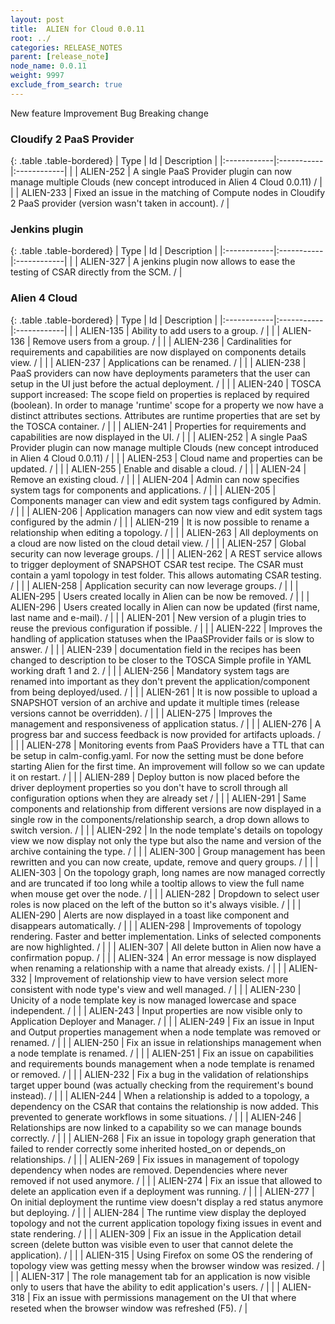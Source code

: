 ```yaml
---
layout: post
title:  ALIEN for Cloud 0.0.11
root: ../
categories: RELEASE_NOTES
parent: [release_note]
node_name: 0.0.11
weight: 9997
exclude_from_search: true
---
```





<i class="fa fa-plus text-success"></i> New feature <i class="fa fa-level-up text-primary"></i> Improvement  <i class="fa fa-bug text-danger"></i> Bug <i class="fa fa-exclamation-triangle text-warning"></i> Breaking change


### Cloudify 2 PaaS Provider



  {: .table .table-bordered}
  | Type        | Id         | Description |
  |:------------|:-----------|:------------|
    |  <i class="fa fa-plus text-success"></i> | ALIEN-252 | A single PaaS Provider plugin can now manage multiple Clouds (new concept introduced in Alien 4 Cloud 0.0.11) /  |
        |  <i class="fa fa-bug text-danger"></i> | ALIEN-233 | Fixed an issue in the matching of Compute nodes in Cloudify 2 PaaS provider (version wasn't taken in account). /  |
  


### Jenkins plugin



  {: .table .table-bordered}
  | Type        | Id         | Description |
  |:------------|:-----------|:------------|
    |  <i class="fa fa-plus text-success"></i> | ALIEN-327 | A jenkins plugin now allows to ease the testing of CSAR directly from the SCM. /  |
      


### Alien 4 Cloud



  {: .table .table-bordered}
  | Type        | Id         | Description |
  |:------------|:-----------|:------------|
    |  <i class="fa fa-plus text-success"></i> | ALIEN-135 | Ability to add users to a group. /  |
    |  <i class="fa fa-plus text-success"></i> | ALIEN-136 | Remove users from a group. /  |
    |  <i class="fa fa-plus text-success"></i> | ALIEN-236 | Cardinalities for requirements and capabilities are now displayed on components details view. /  |
    |  <i class="fa fa-plus text-success"></i> | ALIEN-237 | Applications can be renamed. /  |
    |  <i class="fa fa-plus text-success"></i> | ALIEN-238 | PaaS providers can now have deployments parameters that the user can setup in the UI just before the actual deployment. /  |
    |  <i class="fa fa-plus text-success"></i> | ALIEN-240 | TOSCA support increased: The scope field on properties is replaced by required (boolean). In order to manage 'runtime' scope for a property we now have a distinct attributes sections. Attributes are runtime properties that are set by the TOSCA container. /  |
    |  <i class="fa fa-plus text-success"></i> | ALIEN-241 | Properties for requirements and capabilities are now displayed in the UI. /  |
    |  <i class="fa fa-plus text-success"></i> | ALIEN-252 | A single PaaS Provider plugin can now manage multiple Clouds (new concept introduced in Alien 4 Cloud 0.0.11) /  |
    |  <i class="fa fa-plus text-success"></i> | ALIEN-253 | Cloud name and properties can be updated. /  |
    |  <i class="fa fa-plus text-success"></i> | ALIEN-255 | Enable and disable a cloud. /  |
    |  <i class="fa fa-plus text-success"></i> | ALIEN-24 | Remove an existing cloud. /  |
    |  <i class="fa fa-plus text-success"></i> | ALIEN-204 | Admin can now specifies system tags for components and applications. /  |
    |  <i class="fa fa-plus text-success"></i> | ALIEN-205 | Components manager can view and edit system tags configured by Admin. /  |
    |  <i class="fa fa-plus text-success"></i> | ALIEN-206 | Application managers can now view and edit system tags configured by the admin /  |
    |  <i class="fa fa-plus text-success"></i> | ALIEN-219 | It is now possible to rename a relationship when editing a topology. /  |
    |  <i class="fa fa-plus text-success"></i> | ALIEN-263 | All deployments on a cloud are now listed on the cloud detail view. /  |
    |  <i class="fa fa-plus text-success"></i> | ALIEN-257 | Global security can now leverage groups. /  |
    |  <i class="fa fa-plus text-success"></i> | ALIEN-262 | A REST service allows to trigger deployment of SNAPSHOT CSAR test recipe. The CSAR  must contain a yaml topology in test folder. This allows automating CSAR testing. /  |
    |  <i class="fa fa-plus text-success"></i> | ALIEN-258 | Application security can now leverage groups. /  |
    |  <i class="fa fa-plus text-success"></i> | ALIEN-295 | Users created locally in Alien can be now be removed. /  |
    |  <i class="fa fa-plus text-success"></i> | ALIEN-296 | Users created locally in Alien can now be updated (first name, last name and e-mail). /  |
      |  <i class="fa fa-level-up text-primary"></i> | ALIEN-201 | New version of a plugin tries to reuse the previous configuration if possible. /  |
    |  <i class="fa fa-level-up text-primary"></i> | ALIEN-222 | Improves the handling of application statuses when the IPaaSProvider fails or is slow to answer. /  |
    |  <i class="fa fa-level-up text-primary"></i> | ALIEN-239 | documentation field in the recipes has been changed to description to be closer to the TOSCA Simple profile in YAML working draft 1 and 2. /  |
    |  <i class="fa fa-level-up text-primary"></i> | ALIEN-256 | Mandatory system tags are renamed into important as they don't prevent the application/component from being deployed/used. /  |
    |  <i class="fa fa-level-up text-primary"></i> | ALIEN-261 | It is now possible to upload a SNAPSHOT version of an archive and update it multiple times (release versions cannot be overridden). /  |
    |  <i class="fa fa-level-up text-primary"></i> | ALIEN-275 | Improves the management and responsiveness of application status. /  |
    |  <i class="fa fa-level-up text-primary"></i> | ALIEN-276 | A progress bar and success feedback is now provided for artifacts uploads. /  |
    |  <i class="fa fa-level-up text-primary"></i> | ALIEN-278 | Monitoring events from PaaS Providers have a TTL that can be setup in calm-config.yaml. For now the setting must be done before starting Alien for the first time. An improvement will follow so we can update it on restart. /  |
    |  <i class="fa fa-level-up text-primary"></i> | ALIEN-289 | Deploy button is now placed before the driver deployment properties so you don't have to scroll through all configuration options when they are already set /  |
    |  <i class="fa fa-level-up text-primary"></i> | ALIEN-291 | Same components and relationship from different versions are now displayed in a single row in the components/relationship search, a drop down allows to switch version. /  |
    |  <i class="fa fa-level-up text-primary"></i> | ALIEN-292 | In the node template's details on topology view we now display not only the type but also the name and version of the archive containing the type. /  |
    |  <i class="fa fa-level-up text-primary"></i> | ALIEN-300 | Group management has been rewritten and you can now create, update, remove and query groups. /  |
    |  <i class="fa fa-level-up text-primary"></i> | ALIEN-303 | On the topology graph, long names are now managed correctly and are truncated if too long while a tooltip allows to view the full name when mouse get over the node. /  |
    |  <i class="fa fa-level-up text-primary"></i> | ALIEN-282 | Dropdown to select user roles is now placed on the left of the button so it's always visible. /  |
    |  <i class="fa fa-level-up text-primary"></i> | ALIEN-290 | Alerts are now displayed in a toast like component and disappears automatically. /  |
    |  <i class="fa fa-level-up text-primary"></i> | ALIEN-298 | Improvements of topology rendering. Faster and better implementation. Links of selected components are now highlighted. /  |
    |  <i class="fa fa-level-up text-primary"></i> | ALIEN-307 | All delete button in Alien now have a confirmation popup. /  |
    |  <i class="fa fa-level-up text-primary"></i> | ALIEN-324 | An error message is now displayed when renaming a relationship with a name that already exists. /  |
    |  <i class="fa fa-level-up text-primary"></i> | ALIEN-332 | Improvement of relationship view to have version select more consistent with node type's view and well managed. /  |
      |  <i class="fa fa-bug text-danger"></i> | ALIEN-230 | Unicity of a node template key is now managed lowercase and space independent. /  |
    |  <i class="fa fa-bug text-danger"></i> | ALIEN-243 | Input properties are now visible only to Application Deployer and Manager. /  |
    |  <i class="fa fa-bug text-danger"></i> | ALIEN-249 | Fix an issue in Input and Output properties management when a node template was removed or renamed. /  |
    |  <i class="fa fa-bug text-danger"></i> | ALIEN-250 | Fix an issue in relationships management when a node template is renamed. /  |
    |  <i class="fa fa-bug text-danger"></i> | ALIEN-251 | Fix an issue on capabilities and requirements bounds management when a node template is renamed or removed. /  |
    |  <i class="fa fa-bug text-danger"></i> | ALIEN-232 | Fix a bug in the validation of relationships target upper bound (was actually checking from the requirement's bound instead). /  |
    |  <i class="fa fa-bug text-danger"></i> | ALIEN-244 | When a relationship is added to a topology, a dependency on the CSAR that contains the relationship is now added. This prevented to generate workflows in some situations. /  |
    |  <i class="fa fa-bug text-danger"></i> | ALIEN-246 | Relationships are now linked to a capability so we can manage bounds correctly. /  |
    |  <i class="fa fa-bug text-danger"></i> | ALIEN-268 | Fix an issue in topology graph generation that failed to render correctly some inherited hosted_on or depends_on relationships. /  |
    |  <i class="fa fa-bug text-danger"></i> | ALIEN-269 | Fix issues in management of topology dependency when nodes are removed. Dependencies where never removed if not used anymore. /  |
    |  <i class="fa fa-bug text-danger"></i> | ALIEN-274 | Fix an issue that allowed to delete an application even if a deployment was running. /  |
    |  <i class="fa fa-bug text-danger"></i> | ALIEN-277 | On initial deployment the runtime view doesn't display a red status anymore but deploying. /  |
    |  <i class="fa fa-bug text-danger"></i> | ALIEN-284 | The runtime view display the deployed topology and not the current application topology fixing issues in event and state rendering. /  |
    |  <i class="fa fa-bug text-danger"></i> | ALIEN-309 | Fix an issue in the Application detail screen (delete button was visible even to user that cannot delete the application). /  |
    |  <i class="fa fa-bug text-danger"></i> | ALIEN-315 | Using Firefox on some OS the rendering of topology view was getting messy when the browser window was resized. /  |
    |  <i class="fa fa-bug text-danger"></i> | ALIEN-317 | The role management tab for an application is now visible only to users that have the ability to edit application's users. /  |
    |  <i class="fa fa-bug text-danger"></i> | ALIEN-318 | Fix an issue with permissions management on the UI that where reseted when the browser window was refreshed (F5). /  |
  

